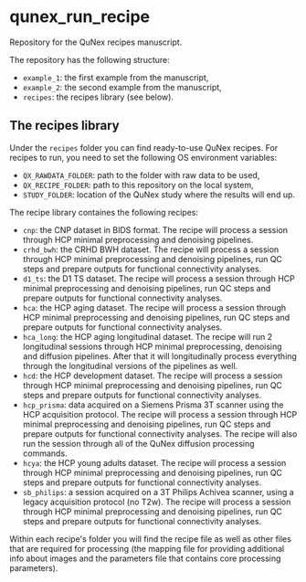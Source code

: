 # qunex_run_recipe

Repository for the QuNex recipes manuscript.

The repository has the following structure:

- `example_1`: the first example from the manuscript,
- `example_2`: the second example from the manuscript,
- `recipes`: the recipes library (see below).

## The recipes library

Under the `recipes` folder you can find ready-to-use QuNex recipes. For recipes to run, you need to set the following OS environment variables:

- `QX_RAWDATA_FOLDER`: path to the folder with raw data to be used,
- `QX_RECIPE_FOLDER`: path to this repository on the local system,
- `STUDY_FOLDER`: location of the QuNex study where the results will end up.

The recipe library containes the following recipes:

- `cnp`: the CNP dataset in BIDS format. The recipe will process a session through HCP minimal preprocessing and denoising pipelines.
- `crhd_bwh`: the CRHD BWH dataset. The recipe will process a session through HCP minimal preprocessing and denoising pipelines, run QC steps and prepare outputs for functional connectivity analyses.
- `d1_ts`: the D1 TS dataset. The recipe will process a session through HCP minimal preprocessing and denoising pipelines, run QC steps and prepare outputs for functional connectivity analyses.
- `hca`: the HCP aging dataset. The recipe will process a session through HCP minimal preprocessing and denoising pipelines, run QC steps and prepare outputs for functional connectivity analyses.
- `hca_long`: the HCP aging longitudinal dataset. The recipe will run 2 longitudinal sessions through HCP minimal preprocessing, denoising and diffusion pipelines. After that it will longitudinally process everything through the longitudinal versions of the pipelines as well.
- `hcd`: the HCP development dataset. The recipe will process a session through HCP minimal preprocessing and denoising pipelines, run QC steps and prepare outputs for functional connectivity analyses.
- `hcp_prisma`: data acquired on a Siemens Prisma 3T scanner using the HCP acquisition protocol. The recipe will process a session through HCP minimal preprocessing and denoising pipelines, run QC steps and prepare outputs for functional connectivity analyses. The recipe will also run the session through all of the QuNex diffusion processing commands.
- `hcya`: the HCP young adults dataset. The recipe will process a session through HCP minimal preprocessing and denoising pipelines, run QC steps and prepare outputs for functional connectivity analyses.
- `sb_philips`: a session acquired on a 3T Philips Achivea scanner, using a legacy acquisition protocol (no T2w). The recipe will process a session through HCP minimal preprocessing and denoising pipelines, run QC steps and prepare outputs for functional connectivity analyses.

Within each recipe's folder you will find the recipe file as well as other files that are required for processing (the mapping file for providing additional info about images and the parameters file that contains core processing parameters).
